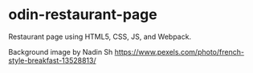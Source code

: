 # odin-restaurant-page

Restaurant page using HTML5, CSS, JS, and Webpack.

Background image by Nadin Sh
<https://www.pexels.com/photo/french-style-breakfast-13528813/>